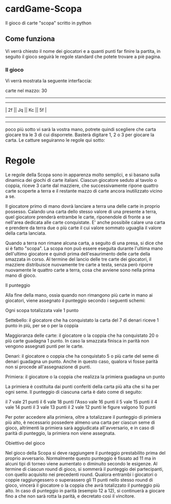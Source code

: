 # cardGame-Scopa
Il gioco di carte "scopa" scritto in python

## Come funziona
Vi verrà chiesto il nome dei giocatori e a quanti punti far finire la partita, in seguito il gioco seguirà le regole standard che potete trovare a piè pagina.

### Il gioco
Vi verrà mostrata la seguente interfaccia:

carte nel mazzo: 30
************************

 ----  ----  ----  ----
| 2f || Jq || Kc || 5f |
 ----  ----  ----  ----

************************

poco più sotto vi sarà  la vostra mano, potrete quindi scegliere che carta giocare tra le 3 di cui disporrete.
Basterà digitare 1, 2 o 3 per giocare la carta.
Le catture seguiranno le regole qui sotto:

# Regole
Le regole della Scopa sono in apparenza molto semplici, e si basano sulla dinamica dei giochi di carte italiani. Ciascun giocatore seduto al tavolo o coppia, riceve 3 carte dal mazziere, che successivamente ripone quattro carte scoperte a terra e il restante mazzo di carte ancora inutilizzato vicino a se. 

Il giocatore primo di mano dovrà lanciare a terra una delle carte in proprio possesso. Calando una carta dello stesso valore di una presente a terra, quel giocatore prenderà entrambe le carte, riponendole di fronte a se nell'area dedicata alle carte conquistate. E' anche possibile calare una carta e prendere da terra due o più carte il cui valore sommato uguaglia il valore della carta lanciata. 

Quando a terra non rimane alcuna carta, a seguito di una presa, si dice che si è fatto "scopa". La scopa non può essere eseguita durante l'ultima mano dell'ultimo giocatore e quindi prima dell'esaurimento delle carte della smazzata in corso. Al termine del lancio delle tre carte dei giocatori, il mazziere distribuisce nuovamente tre carte a testa, senza però riporre nuovamente le quattro carte a terra, cosa che avviene sono nella prima mano di gioco.

Il punteggio

Alla fine della mano, ossia quando non rimangono più carte in mano ai giocatori, viene assegnato il punteggio secondo i seguenti schemi:

Ogni scopa totalizzata vale 1 punto

Settebello: il giocatore che ha conquistato la carta del 7 di denari riceve 1 punto in più, per se o per la coppia

Maggioranza delle carte: il giocatore o la coppia che ha conquistato 20 o più carte guadagna 1 punto. In caso la smazzata finisca in parità non vengono assegnati punti per le carte.

Denari: il giocatore o coppia che ha conquistato 5 o più carte del seme di denari guadagna un punto. Anche in questo caso, qualora vi fosse parità non si procede all'assegnazione di punti.

Primiera: il giocatore o la coppia che realizza la primiera guadagna un punto


La primiera è costituita dai punti conferiti della carta più alta che si ha per ogni seme. Il punteggio di ciascuna carta è dato come di seguito: 
 

il 7 vale 21 punti
il 6 vale 18 punti
l'Asso vale 16 punti
il 5 vale 15 punti
il 4 vale 14 punti
il 3 vale 13 punti
il 2 vale 12 punti
le figure valgono 10 punti

Per poter accedere alla primiera, oltre a totalizzare il punteggio di primiera più alto, è necessario possedere almeno una carta per ciascun seme di gioco, altrimenti la primiera sarà aggiudicata all'avversario, e in caso di parità di punteggio, la primiera non viene assegnata.

Obiettivo del gioco

Nel gioco della Scopa si deve raggiungere il punteggio prestabilito prima del proprio avversario. Normalmente questo punteggio è fissato ad 11 ma in alcuni tipi di torneo viene aumentato o diminuito secondo le esigenze. Al termine di ciascun round di gioco, si sommerà il punteggio dei partecipanti, con quello acquisito nei precedenti round. Qualora entrambi i giocatori o coppie raggiungessero o superassero gli 11 punti nello stesso round di gioco, vincerà il giocatore o la coppia che avrà totalizzato il punteggio più alto. In caso di punteggio in parità (esempio 12 a 12), si continuerà a giocare fino a che non sarà rotta la parità, e decretato così il vincitore.
